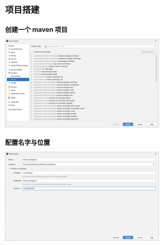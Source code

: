 # 项目搭建

## 创建一个 maven 项目

![image-20201026161507374](笔记/image-20201026161507374.png)

## 配置名字与位置

![image-20201026161739041](笔记/image-20201026161739041.png)







































































































































































